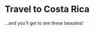 <html>
  <head>
    <meta charset="utf-8">
    <title>Project: Travel webpage</title>
   </head>
   <body>
    <h1>Travel to Costa Rica</h1>
    <p>...and you'll get to see these beauties!</p>
    <img scr="https://upload.wikimedia.org/wikipedia/commons/8/8b/Rose_flower.jpg">
   </body>
  </html>
